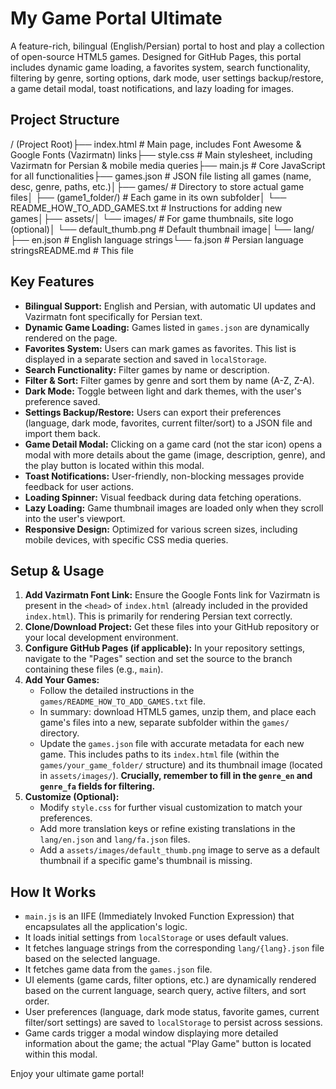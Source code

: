 # My Game Portal Ultimate

A feature-rich, bilingual (English/Persian) portal to host and play a collection of open-source HTML5 games. Designed for GitHub Pages, this portal includes dynamic game loading, a favorites system, search functionality, filtering by genre, sorting options, dark mode, user settings backup/restore, a game detail modal, toast notifications, and lazy loading for images.

## Project Structure

/ (Project Root)├── index.html               # Main page, includes Font Awesome & Google Fonts (Vazirmatn) links├── style.css                # Main stylesheet, including Vazirmatn for Persian & mobile media queries├── main.js                  # Core JavaScript for all functionalities├── games.json               # JSON file listing all games (name, desc, genre, paths, etc.)│├── games/                   # Directory to store actual game files│   ├── (game1_folder/)      # Each game in its own subfolder│   └── README_HOW_TO_ADD_GAMES.txt # Instructions for adding new games│├── assets/│   └── images/              # For game thumbnails, site logo (optional)│       └── default_thumb.png # Default thumbnail image│└── lang/├── en.json              # English language strings└── fa.json              # Persian language stringsREADME.md                    # This file
## Key Features

* **Bilingual Support:** English and Persian, with automatic UI updates and Vazirmatn font specifically for Persian text.
* **Dynamic Game Loading:** Games listed in `games.json` are dynamically rendered on the page.
* **Favorites System:** Users can mark games as favorites. This list is displayed in a separate section and saved in `localStorage`.
* **Search Functionality:** Filter games by name or description.
* **Filter & Sort:** Filter games by genre and sort them by name (A-Z, Z-A).
* **Dark Mode:** Toggle between light and dark themes, with the user's preference saved.
* **Settings Backup/Restore:** Users can export their preferences (language, dark mode, favorites, current filter/sort) to a JSON file and import them back.
* **Game Detail Modal:** Clicking on a game card (not the star icon) opens a modal with more details about the game (image, description, genre), and the play button is located within this modal.
* **Toast Notifications:** User-friendly, non-blocking messages provide feedback for user actions.
* **Loading Spinner:** Visual feedback during data fetching operations.
* **Lazy Loading:** Game thumbnail images are loaded only when they scroll into the user's viewport.
* **Responsive Design:** Optimized for various screen sizes, including mobile devices, with specific CSS media queries.

## Setup & Usage

1.  **Add Vazirmatn Font Link:** Ensure the Google Fonts link for Vazirmatn is present in the `<head>` of `index.html` (already included in the provided `index.html`). This is primarily for rendering Persian text correctly.
2.  **Clone/Download Project:** Get these files into your GitHub repository or your local development environment.
3.  **Configure GitHub Pages (if applicable):** In your repository settings, navigate to the "Pages" section and set the source to the branch containing these files (e.g., `main`).
4.  **Add Your Games:**
    * Follow the detailed instructions in the `games/README_HOW_TO_ADD_GAMES.txt` file.
    * In summary: download HTML5 games, unzip them, and place each game's files into a new, separate subfolder within the `games/` directory.
    * Update the `games.json` file with accurate metadata for each new game. This includes paths to its `index.html` file (within the `games/your_game_folder/` structure) and its thumbnail image (located in `assets/images/`). **Crucially, remember to fill in the `genre_en` and `genre_fa` fields for filtering.**
5.  **Customize (Optional):**
    * Modify `style.css` for further visual customization to match your preferences.
    * Add more translation keys or refine existing translations in the `lang/en.json` and `lang/fa.json` files.
    * Add a `assets/images/default_thumb.png` image to serve as a default thumbnail if a specific game's thumbnail is missing.

## How It Works

* `main.js` is an IIFE (Immediately Invoked Function Expression) that encapsulates all the application's logic.
* It loads initial settings from `localStorage` or uses default values.
* It fetches language strings from the corresponding `lang/{lang}.json` file based on the selected language.
* It fetches game data from the `games.json` file.
* UI elements (game cards, filter options, etc.) are dynamically rendered based on the current language, search query, active filters, and sort order.
* User preferences (language, dark mode status, favorite games, current filter/sort settings) are saved to `localStorage` to persist across sessions.
* Game cards trigger a modal window displaying more detailed information about the game; the actual "Play Game" button is located within this modal.

Enjoy your ultimate game portal!
